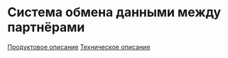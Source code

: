 # Система обмена данными между партнёрами

[Продуктовое описание](./prfaq.md)
[Техническое описание](./whitepaper.md)
